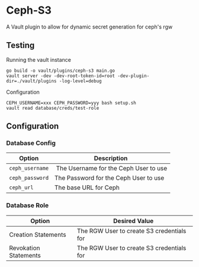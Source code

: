 # Ceph-S3
A Vault plugin to allow for dynamic secret generation for ceph's rgw

## Testing
Running the vault instance
```
go build -o vault/plugins/ceph-s3 main.go
vault server -dev -dev-root-token-id=root -dev-plugin-dir=./vault/plugins -log-level=debug
```

Configuration
```
CEPH_USERNAME=xxx CEPH_PASSWORD=yyy bash setup.sh
vault read database/creds/test-role
```

## Configuration
### Database Config
Option | Description
-------|------------
`ceph_username` | The Username for the Ceph User to use
`ceph_password` | The Password for the Ceph User to use
`ceph_url` | The base URL for Ceph

### Database Role
Option | Desired Value
-------|--------------
Creation Statements | The RGW User to create S3 credentials for
Revokation Statements | The RGW User to create S3 credentials for
